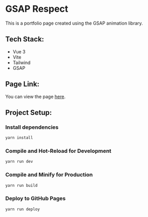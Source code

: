 # GSAP Respect

This is a portfolio page created using the GSAP animation library.

## Tech Stack:

- Vue 3
- Vite
- Tailwind
- GSAP

## Page Link:

You can view the page [here](https://shpp-isahnovskii.github.io/gsap-respect/).

## Project Setup:

### Install dependencies
```sh
yarn install
```
### Compile and Hot-Reload for Development
```sh
yarn run dev
```
### Compile and Minify for Production
```sh
yarn run build
```
### Deploy to GitHub Pages
```sh
yarn run deploy
```